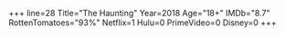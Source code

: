 +++
line=28
Title="The Haunting"
Year=2018
Age="18+"
IMDb="8.7"
RottenTomatoes="93%"
Netflix=1
Hulu=0
PrimeVideo=0
Disney=0
+++

